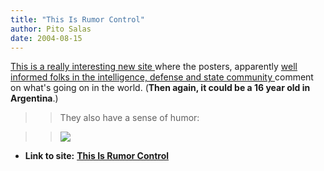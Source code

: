 ```yaml
---
title: "This Is Rumor Control"
author: Pito Salas
date: 2004-08-15
---
```


[This is a really interesting new site
](<http://thisisrumorcontrol.org/>)where the posters, apparently [well
informed folks in the intelligence, defense and state community
](<http://www.thisisrumorcontrol.org/welcome>)comment on what's going on in
the world. (**Then again, it could be a 16 year old in Argentina**.)

>>

>> They also have a sense of humor:

>>

>> ![](https://i0.wp.com/thisisrumorcontrol.org/files/cartoon-8-15.png?w=584)


* **Link to site:** **[This Is Rumor Control](None)**
